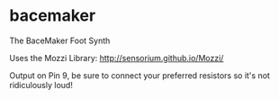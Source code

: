 # bacemaker


The BaceMaker Foot Synth

Uses the Mozzi Library: http://sensorium.github.io/Mozzi/

Output on Pin 9, be sure to connect your preferred resistors so it's not ridiculously loud!
